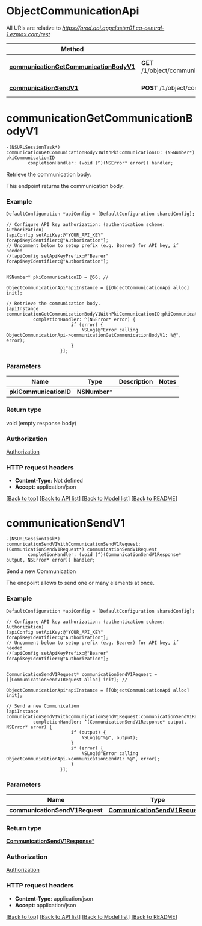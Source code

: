 # ObjectCommunicationApi

All URIs are relative to *https://prod.api.appcluster01.ca-central-1.ezmax.com/rest*

Method | HTTP request | Description
------------- | ------------- | -------------
[**communicationGetCommunicationBodyV1**](ObjectCommunicationApi.md#communicationgetcommunicationbodyv1) | **GET** /1/object/communication/{pkiCommunicationID}/getCommunicationBody | Retrieve the communication body.
[**communicationSendV1**](ObjectCommunicationApi.md#communicationsendv1) | **POST** /1/object/communication/send | Send a new Communication


# **communicationGetCommunicationBodyV1**
```objc
-(NSURLSessionTask*) communicationGetCommunicationBodyV1WithPkiCommunicationID: (NSNumber*) pkiCommunicationID
        completionHandler: (void (^)(NSError* error)) handler;
```

Retrieve the communication body.

This endpoint returns the communication body.

### Example
```objc
DefaultConfiguration *apiConfig = [DefaultConfiguration sharedConfig];

// Configure API key authorization: (authentication scheme: Authorization)
[apiConfig setApiKey:@"YOUR_API_KEY" forApiKeyIdentifier:@"Authorization"];
// Uncomment below to setup prefix (e.g. Bearer) for API key, if needed
//[apiConfig setApiKeyPrefix:@"Bearer" forApiKeyIdentifier:@"Authorization"];


NSNumber* pkiCommunicationID = @56; // 

ObjectCommunicationApi*apiInstance = [[ObjectCommunicationApi alloc] init];

// Retrieve the communication body.
[apiInstance communicationGetCommunicationBodyV1WithPkiCommunicationID:pkiCommunicationID
          completionHandler: ^(NSError* error) {
                        if (error) {
                            NSLog(@"Error calling ObjectCommunicationApi->communicationGetCommunicationBodyV1: %@", error);
                        }
                    }];
```

### Parameters

Name | Type | Description  | Notes
------------- | ------------- | ------------- | -------------
 **pkiCommunicationID** | **NSNumber***|  | 

### Return type

void (empty response body)

### Authorization

[Authorization](../README.md#Authorization)

### HTTP request headers

 - **Content-Type**: Not defined
 - **Accept**: application/json

[[Back to top]](#) [[Back to API list]](../README.md#documentation-for-api-endpoints) [[Back to Model list]](../README.md#documentation-for-models) [[Back to README]](../README.md)

# **communicationSendV1**
```objc
-(NSURLSessionTask*) communicationSendV1WithCommunicationSendV1Request: (CommunicationSendV1Request*) communicationSendV1Request
        completionHandler: (void (^)(CommunicationSendV1Response* output, NSError* error)) handler;
```

Send a new Communication

The endpoint allows to send one or many elements at once.

### Example
```objc
DefaultConfiguration *apiConfig = [DefaultConfiguration sharedConfig];

// Configure API key authorization: (authentication scheme: Authorization)
[apiConfig setApiKey:@"YOUR_API_KEY" forApiKeyIdentifier:@"Authorization"];
// Uncomment below to setup prefix (e.g. Bearer) for API key, if needed
//[apiConfig setApiKeyPrefix:@"Bearer" forApiKeyIdentifier:@"Authorization"];


CommunicationSendV1Request* communicationSendV1Request = [[CommunicationSendV1Request alloc] init]; // 

ObjectCommunicationApi*apiInstance = [[ObjectCommunicationApi alloc] init];

// Send a new Communication
[apiInstance communicationSendV1WithCommunicationSendV1Request:communicationSendV1Request
          completionHandler: ^(CommunicationSendV1Response* output, NSError* error) {
                        if (output) {
                            NSLog(@"%@", output);
                        }
                        if (error) {
                            NSLog(@"Error calling ObjectCommunicationApi->communicationSendV1: %@", error);
                        }
                    }];
```

### Parameters

Name | Type | Description  | Notes
------------- | ------------- | ------------- | -------------
 **communicationSendV1Request** | [**CommunicationSendV1Request***](CommunicationSendV1Request.md)|  | 

### Return type

[**CommunicationSendV1Response***](CommunicationSendV1Response.md)

### Authorization

[Authorization](../README.md#Authorization)

### HTTP request headers

 - **Content-Type**: application/json
 - **Accept**: application/json

[[Back to top]](#) [[Back to API list]](../README.md#documentation-for-api-endpoints) [[Back to Model list]](../README.md#documentation-for-models) [[Back to README]](../README.md)

